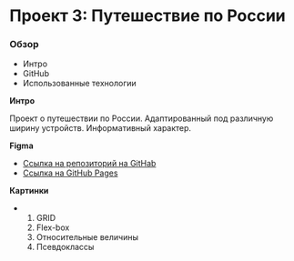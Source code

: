 # Проект 3: Путешествие по России

### Обзор
* Интро
* GitHub
* Использованные технологии

**Интро**

Проект о путешествии по России.
Адаптированный под различную ширину устройств.
Информативный характер.

**Figma**

* [Ссылка на репозиторий на GitHab](https://github.com/belyatskiyms/russian-travel.git)
* [Ссылка на GitHub Pages](https://russian-travel.github.io/)

**Картинки**

* 1. GRID 
  2. Flex-box
  3. Относительные величины
  4. Псевдоклассы